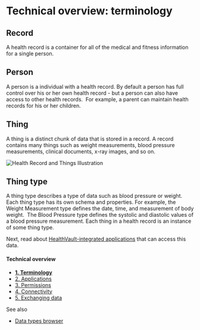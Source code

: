 Technical overview: terminology
===============================

Record
------

A health record is a container for all of the medical and fitness information for a single person.

Person
------

A person is a individual with a health record. By default a person has full control over his or her own health record - but a person can also have access to other health records.  For example, a parent can maintain health records for his or her children.

Thing
-----

A thing is a distinct chunk of data that is stored in a record. A record contains many things such as weight measurements, blood pressure measurements, clinical documents, x-ray images, and so on.

<img src="https://i-msdn.sec.s-msft.com/dynimg/IC749786.png" title="Health Record and Things Illustration" alt="Health Record and Things Illustration" id="Health Record" />

Thing type
----------

A thing type describes a type of data such as blood pressure or weight. Each thing type has its own schema and properties. For example, the Weight Measurement type defines the date, time, and measurement of body weight.  The Blood Pressure type defines the systolic and diastolic values of a blood pressure measurement. Each thing in a health record is an instance of some thing type.

Next, read about <a href="technical-overview-applications" id="Introduction_14104_18">HealthVault-integrated applications</a> that can access this data.

<span id="singleColInThreeColLayout"></span>

#### Technical overview

-   <a href="technical-overview" id="RightRailLinkListSection_14104_13"><strong>1. Terminology</strong></a>
-   <a href="technical-overview-applications" id="RightRailLinkListSection_14104_19">2. Applications</a>
-   <a href="technical-overview-permissions" id="RightRailLinkListSection_14104_14">3. Permissions</a>
-   <a href="technical-overview-connectivity" id="RightRailLinkListSection_14104_15">4. Connectivity</a>
-   <a href="technical-overview-exchanging-data" id="RightRailLinkListSection_14104_16">5. Exchanging data</a>

See also

-   <a href="https://developer.healthvault.com/pages/types/types.aspx" id="RightRailLinkListSection_14104_17">Data types browser</a>

